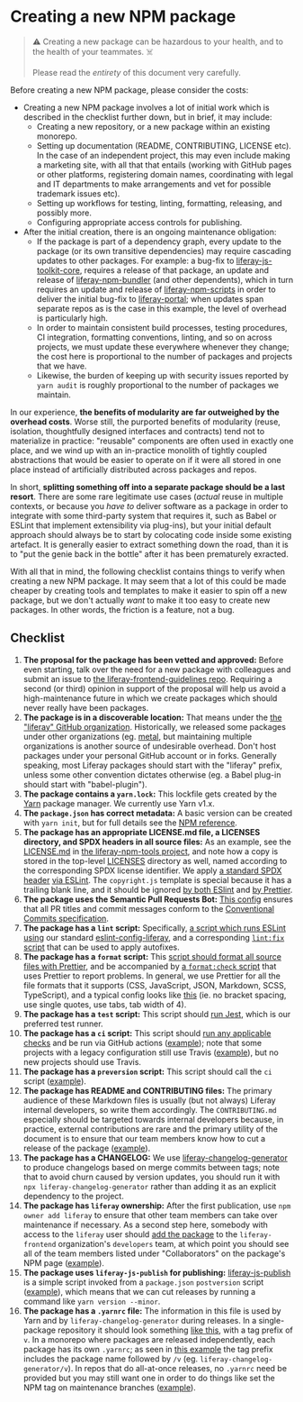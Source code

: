 # Creating a new NPM package

> :warning: Creating a new package can be hazardous to your health, and to the health of your teammates. :skull_and_crossbones:
>
> Please read the _entirety_ of this document very carefully.

Before creating a new NPM package, please consider the costs:

-   Creating a new NPM package involves a lot of initial work which is described in the checklist further down, but in brief, it may include:
    -   Creating a new repository, or a new package within an existing monorepo.
    -   Setting up documentation (README, CONTRIBUTING, LICENSE etc). In the case of an independent project, this may even include making a marketing site, with all that that entails (working with GitHub pages or other platforms, registering domain names, coordinating with legal and IT departments to make arrangements and vet for possible trademark issues etc).
    -   Setting up workflows for testing, linting, formatting, releasing, and possibly more.
    -   Configuring appropriate access controls for publishing.
-   After the initial creation, there is an ongoing maintenance obligation:
    -   If the package is part of a dependency graph, every update to the package (or its own transitive dependencies) may require cascading updates to other packages. For example: a bug-fix to [liferay-js-toolkit-core](https://github.com/liferay/liferay-js-toolkit/tree/3.x-WIP/packages/liferay-js-toolkit-core), requires a release of that package, an update and release of [liferay-npm-bundler](https://github.com/liferay/liferay-js-toolkit/tree/3.x-WIP/packages/liferay-npm-bundler) (and other dependents), which in turn requires an update and release of [liferay-npm-scripts](https://github.com/liferay/liferay-npm-tools/tree/master/packages/liferay-npm-scripts) in order to deliver the initial bug-fix to [liferay-portal](https://github.com/liferay/liferay-portal); when updates span separate repos as is the case in this example, the level of overhead is particularly high.
    -   In order to maintain consistent build processes, testing procedures, CI integration, formatting conventions, linting, and so on across projects, we must update these everywhere whenever they change; the cost here is proportional to the number of packages and projects that we have.
    -   Likewise, the burden of keeping up with security issues reported by `yarn audit` is roughly proportional to the number of packages we maintain.

In our experience, **the benefits of modularity are far outweighed by the overhead costs**. Worse still, the purported benefits of modularity (reuse, isolation, thoughtfully designed interfaces and contracts) tend not to materialize in practice: "reusable" components are often used in exactly one place, and we wind up with an in-practice monolith of tightly coupled abstractions that would be easier to operate on if it were all stored in one place instead of artificially distributed across packages and repos.

In short, **splitting something off into a separate package should be a last resort**. There are some rare legitimate use cases (_actual_ reuse in multiple contexts, or because you _have to_ deliver software as a package in order to integrate with some third-party system that requires it, such as Babel or ESLint that implement extensibility via plug-ins), but your initial default approach should always be to start by colocating code inside some existing artefact. It is generally easier to extract something down the road, than it is to "put the genie back in the bottle" after it has been prematurely exracted.

With all that in mind, the following checklist contains things to verify when creating a new NPM package. It may seem that a lot of this could be made cheaper by creating tools and templates to make it easier to spin off a new package, but we don't actually _want_ to make it too easy to create new packages. In other words, the friction is a feature, not a bug.

## Checklist

1. **The proposal for the package has been vetted and approved:** Before even starting, talk over the need for a new package with colleagues and submit an issue to [the liferay-frontend-guidelines repo](https://github.com/liferay/liferay-frontend-guidelines/issues). Requiring a second (or third) opinion in support of the proposal will help us avoid a high-maintenance future in which we create packages which should never really have been packages.
2. **The package is in a discoverable location:** That means under the [the "liferay" GitHub organization](https://github.com/liferay). Historically, we released some packages under other organizations (eg. [metal](https://github.com/metal), but maintaining multiple organizations is another source of undesirable overhead. Don't host packages under your personal GitHub account or in forks. Generally speaking, most Liferay packages should start with the "liferay" prefix, unless some other convention dictates otherwise (eg. a Babel plug-in should start with "babel-plugin").
3. **The package contains a `yarn.lock`:** This lockfile gets created by the [Yarn](https://github.com/yarnpkg/yarn) package manager. We currently use Yarn v1.x.
4. **The `package.json` has correct metadata:** A basic version can be created with `yarn init`, but for full details see the [NPM reference](https://docs.npmjs.com/configuring-npm/package-json.html).
5. **The package has an appropriate LICENSE.md file, a LICENSES directory, and SPDX headers in all source files:** As an example, see the [LICENSE.md](https://github.com/liferay/liferay-npm-tools/blob/master/LICENSE.md) in [the liferay-npm-tools project](https://github.com/liferay/liferay-npm-tools), and note how a copy is stored in the top-level [LICENSES](https://github.com/liferay/liferay-npm-tools/tree/master/LICENSES) directory as well, named according to the corresponding SPDX license identifier. We apply [a standard SPDX header](https://github.com/liferay/liferay-npm-tools/blob/master/copyright.js) [via ESLint](https://github.com/liferay/liferay-npm-tools/blob/e8694e8bd6042dc7d81e174c8379322e8d3b6cb1/.eslintrc.js#L20-L25). The `copyright.js` template is special because it has a trailing blank line, and it should be ignored [by both ESlint](https://github.com/liferay/liferay-npm-tools/blob/master/.eslintignore) and [by Prettier](https://github.com/liferay/liferay-npm-tools/blob/master/.prettierignore).
6. **The package uses the Semantic Pull Requests Bot:** [This config](https://github.com/liferay/liferay-npm-tools/blob/master/.github/semantic.yml) ensures that all PR titles and commit messages conform to the [Conventional Commits specification](https://www.conventionalcommits.org/en/v1.0.0/).
7. **The package has a `lint` script:** Specifically, [a script which runs ESLint](https://github.com/liferay/liferay-npm-tools/blob/e8694e8bd6042dc7d81e174c8379322e8d3b6cb1/package.json#L20) [using](https://github.com/liferay/liferay-npm-tools/blob/e8694e8bd6042dc7d81e174c8379322e8d3b6cb1/.eslintrc.js#L14) our standard [eslint-config-liferay](https://github.com/liferay/eslint-config-liferay), and a corresponding [`lint:fix` script](https://github.com/liferay/liferay-npm-tools/blob/e8694e8bd6042dc7d81e174c8379322e8d3b6cb1/package.json#L21) that can be used to apply autofixes.
8. **The package has a `format` script:** This [script should format all source files with Prettier](https://github.com/liferay/liferay-npm-tools/blob/e8694e8bd6042dc7d81e174c8379322e8d3b6cb1/package.json#L18), and be accompanied by [a `format:check` script](https://github.com/liferay/liferay-npm-tools/blob/e8694e8bd6042dc7d81e174c8379322e8d3b6cb1/package.json#L19) that uses Prettier to report problems. In general, we use Prettier for all the file formats that it supports (CSS, JavaScript, JSON, Markdown, SCSS, TypeScript), and a typical config looks like [this](https://github.com/liferay/liferay-npm-tools/blob/master/.prettierrc.js) (ie. no bracket spacing, use single quotes, use tabs, tab width of 4).
9. **The package has a `test` script:** This script should [run Jest](https://github.com/liferay/liferay-npm-tools/blob/e8694e8bd6042dc7d81e174c8379322e8d3b6cb1/package.json#L23), which is our preferred test runner.
10. **The package has a `ci` script:** This script should [run any applicable checks](https://github.com/liferay/liferay-npm-tools/blob/e8694e8bd6042dc7d81e174c8379322e8d3b6cb1/package.json#L17) and be run via GitHub actions ([example](https://github.com/liferay/eslint-config-liferay/blob/master/.github/workflows/ci.yml)); note that some projects with a legacy configuration still use Travis ([example](https://github.com/liferay/liferay-npm-tools/blob/e8694e8bd6042dc7d81e174c8379322e8d3b6cb1/.travis.yml)), but no new projects should use Travis.
11. **The package has a `preversion` script:** This script should call the `ci` script ([example](https://github.com/liferay/eslint-config-liferay/blob/f601126eab23607ee569a4d3a8b218b3be967a0d/package.json#L57)).
12. **The package has README and CONTRIBUTING files:** The primary audience of these Markdown files is usually (but not always) Liferay internal developers, so write them accordingly. The `CONTRIBUTING.md` especially should be targeted towards internal developers because, in practice, external contributions are rare and the primary utility of the document is to ensure that our team members know how to cut a release of the package ([example](https://github.com/liferay/liferay-npm-tools/blob/master/CONTRIBUTING.md)).
13. **The package has a CHANGELOG:** We use [liferay-changelog-generator](https://github.com/liferay/liferay-npm-tools/tree/master/packages/liferay-changelog-generator) to produce changelogs based on merge commits between tags; note that to avoid churn caused by version updates, you should run it with `npx liferay-changelog-generator` rather than adding it as an explicit dependency to the project.
14. **The package has `liferay` ownership:** After the first publication, use `npm owner add liferay` to ensure that other team members can take over maintenance if necessary. As a second step here, somebody with access to the `liferay` user should [add the package](https://www.npmjs.com/settings/liferay-frontend/teams/team/developers/access) to the `liferay-frontend` organization's `developers` team, at which point you should see all of the team members listed under "Collaborators" on the package's NPM page ([example](https://www.npmjs.com/package/liferay-link-checker)).
15. **The package uses `liferay-js-publish` for publishing:** [liferay-js-publish](https://github.com/liferay/liferay-npm-tools/tree/master/packages/liferay-js-publish) is a simple script invoked from a `package.json` `postversion` script ([example](https://github.com/liferay/eslint-config-liferay/blob/f601126eab23607ee569a4d3a8b218b3be967a0d/package.json#L56)), which means that we can cut releases by running a command like `yarn version --minor`.
16. **The package has a `.yarnrc` file:** The information in this file is used by Yarn and by `liferay-changelog-generator` during releases. In a single-package repository it should look something [like this](https://github.com/liferay/eslint-config-liferay/blob/master/.yarnrc), with a tag prefix of `v`. In a monorepo where packages are released independently, each package has its own `.yarnrc`; as seen in [this example](https://github.com/liferay/liferay-npm-tools/blob/master/packages/liferay-changelog-generator/.yarnrc) the tag prefix includes the package name followed by `/v` (eg. `liferay-changelog-generator/v`). In repos that do all-at-once releases, no `.yarnrc` need be provided but you may still want one in order to do things like set the NPM tag on maintenance branches ([example](https://github.com/liferay/liferay-js-themes-toolkit/blob/9.x/.yarnrc)).

